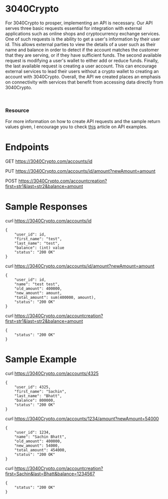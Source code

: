 # 3040Crypto
For 3040Crypto to prosper, implementing an API is necessary. Our API serves three basic requests essential for integration with external applications such as online shops and cryptocurrency exchange services. One of such requests is the ability to get a user's information by their user id. This allows external parties to view the details of a user such as their name and balance in order to detect if the account matches the customer that they are serving, or if they have sufficient funds. The second available request is modifying a user's wallet to either add or reduce funds. Finally, the last available request is creating a user account. This can encourage external services to lead their users without a crypto wallet to creating an account with 3040Crypto. Overall, the API we created places an emphasis on connectivity with services that benefit from accessing data directly from 3040Crypto.

<br />

### Resource
For more information on how to create API requests and the sample return values given, I encourage you to check [this](https://anvilproject.org/guides/content/creating-links) article on API examples.


# Endpoints
GET https://3040Crypto.com/accounts/id

PUT https://3040Crypto.com/accounts/id/amount?newAmount=amount

POST https://3040Crypto.com/accountcreation?first=str1&last=str2&balance=amount

# Sample Responses
curl https://3040Crypto.com/accounts/id

```
{
    "user_id": id,
    "first_name": "test",
    "last_name": "test",
    "balance": (int) value
    "status": "200 OK"
}
```

curl https://3040Crypto.com/accounts/id/amount?newAmount=amount
```
{
    "user_id": id,
    "name": "test test",
    "old_amount": 400000,
    "new_amount": amount,
    "total_amount": sum(400000, amount),
    "status": "200 OK"
}
```

curl https://3040Crypto.com/accountcreation?first=str1&last=str2&balance=amount

```
{
    "status": "200 OK"
}
```

# Sample Example

curl https://3040Crypto.com/accounts/4325
```
{
    "user_id": 4325,
    "first_name": "Sachin",
    "last_name": "Bhatt",
    "balance": 800000,
    "status": "200 OK"
}
```

curl https://3040Crypto.com/accounts/1234/amount?newAmount=54000
```
{
    "user_id": 1234,
    "name": "Sachin Bhatt",
    "old_amount": 400000,
    "new_amount": 54000,
    "total_amount": 454000,
    "status": "200 OK"
}
```

curl https://3040Crypto.com/accountcreation?first=Sachin&last=Bhatt&balance=1234567

```
{
    "status": "200 OK"
}
```
